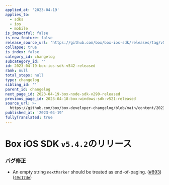 ```yaml
---
applied_at: '2023-04-19'
applies_to:
  - sdks
  - ios
  - mobile
is_impactful: false
is_new_feature: false
release_source_url: 'https://github.com/box/box-ios-sdk/releases/tag/v5.4.2'
collapse: true
is_index: false
category_id: changelog
subcategory_id: ''
id: 2023-04-19-box-ios-sdk-v542-released
rank: null
total_steps: null
type: changelog
sibling_id: ''
parent_id: changelog
next_page_id: 2023-04-19-box-node-sdk-v290-released
previous_page_id: 2023-04-18-box-windows-sdk-v521-released
source_url: >-
  https://github.com/box/box-developer-changelog/blob/main/content/2023/04-19-box-ios-sdk-v542-released.md
published_at: '2023-04-19'
fullyTranslated: true
---
```

# Box iOS SDK `v5.4.2`のリリース

### バグ修正

* An empty string `nextMarker` should be treated as end-of-paging. ([#893][1]) ([`49c17de`][2])

[1]: https://github.com/box/box-ios-sdk/issues/893

[2]: https://github.com/box/box-ios-sdk/commit/49c17de588fcffcd2d151ce9047ebc09965f80ce
